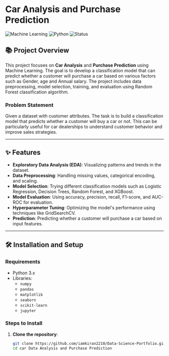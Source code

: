 # Car Analysis and Purchase Prediction

![Machine Learning](https://img.shields.io/badge/Machine_Learning-Classification-brightgreen.svg)
![Python](https://img.shields.io/badge/Python-3.x-blue.svg)
![Status](https://img.shields.io/badge/Status-Complete-brightgreen.svg)

## 📚 Project Overview

This project focuses on **Car Analysis** and **Purchase Prediction** using Machine Learning. The goal is to develop a classification model that can predict whether a customer will purchase a car based on various factors such as Gender, age and Annual salary. The project includes data preprocessing, model selection, training, and evaluation using Random Forest
classification algorithm.

### Problem Statement
Given a dataset with customer attributes. The task is to build a classification model that predicts whether a customer will buy a car or not. This can be particularly useful for car dealerships to understand customer behavior and improve sales strategies.

---

## ✨ Features

- **Exploratory Data Analysis (EDA)**: Visualizing patterns and trends in the dataset.
- **Data Preprocessing**: Handling missing values, categorical encoding, and scaling.
- **Model Selection**: Trying different classification models such as Logistic Regression, Decision Trees, Random Forest, and XGBoost.
- **Model Evaluation**: Using accuracy, precision, recall, F1-score, and AUC-ROC for evaluation.
- **Hyperparameter Tuning**: Optimizing the model's performance using techniques like GridSearchCV.
- **Prediction**: Predicting whether a customer will purchase a car based on input features.

---

## 🛠️ Installation and Setup

### Requirements

- Python 3.x
- Libraries:
  - `numpy`
  - `pandas`
  - `matplotlib`
  - `seaborn`
  - `scikit-learn`
  - `jupyter`

### Steps to Install

1. **Clone the repository**:
   ```bash
   git clone https://github.com/iamkiran2210/Data-Science-Portfolio.git
   cd car Data Analysis and Purchase Prediction
